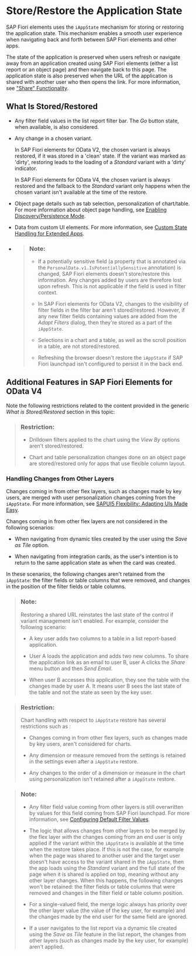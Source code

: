 <!-- loio46bf248182ed47cb85a05610abe361f7 -->

# Store/Restore the Application State

SAP Fiori elements uses the `iAppState` mechanism for storing or restoring the application state. This mechanism enables a smooth user experience when navigating back and forth between SAP Fiori elements and other apps.

The state of the application is preserved when users refresh or navigate away from an application created using SAP Fiori elements \(either a list report or an object page\) and then navigate back to this page. The application state is also preserved when the URL of the application is shared with another user who then opens the link. For more information, see ["Share" Functionality](share-functionality-022bf0d.md).



<a name="loio46bf248182ed47cb85a05610abe361f7__section_nkf_5ff_ymb"/>

## What Is Stored/Restored

-   Any filter field values in the list report filter bar. The *Go* button state, when available, is also considered.

-   Any change in a chosen variant.

    In SAP Fiori elements for OData V2, the chosen variant is always restored, if it was stored in a 'clean' state. If the variant was marked as 'dirty', restoring leads to the loading of a *Standard* variant with a 'dirty' indicator.

    In SAP Fiori elements for OData V4, the chosen variant is always restored and the fallback to the *Standard* variant only happens when the chosen variant isn't available at the time of the restore.

-   Object page details such as tab selection, personalization of chart/table. For more information about object page handling, see [Enabling Discovery/Persistence Mode](enabling-discovery-persistence-mode-7c62084.md).

-   Data from custom UI elements. For more information, see [Custom State Handling for Extended Apps](custom-state-handling-for-extended-apps-89fa878.md).

-   > ### Note:  
    > -   If a potentially sensitive field \(a property that is annotated via the `PersonalData.v1.IsPotentiallySensitive` annotation\) is changed, SAP Fiori elements doesn't store/restore this information. Any changes added by users are therefore lost upon refresh. This is not applicable if the field is used in filter context.
    > 
    > -   In SAP Fiori elements for OData V2, changes to the visibility of filter fields in the filter bar aren't stored/restored. However, if any new filter fields containing values are added from the *Adapt Filters* dialog, then they're stored as a part of the `iAppState`.
    > 
    > -   Selections in a chart and a table, as well as the scroll position in a table, are not stored/restored.
    > 
    > -   Refreshing the browser doesn't restore the `iAppState` if SAP Fiori launchpad isn't configured to persist it in the back end.




<a name="loio46bf248182ed47cb85a05610abe361f7__section_bkt_vyl_mtb"/>

## Additional Features in SAP Fiori Elements for OData V4

Note the following restrictions related to the content provided in the generic *What is Stored/Restored* section in this topic:

> ### Restriction:  
> -   Drilldown filters applied to the chart using the *View By* options aren't stored/restored.
> 
> -   Chart and table personalization changes done on an object page are stored/restored only for apps that use flexible column layout.



### Handling Changes from Other Layers

Changes coming in from other flex layers, such as changes made by key users, are merged with user personalization changes coming from the `iAppState`. For more information, see [SAPUI5 Flexibility: Adapting UIs Made Easy](../04_Essentials/sapui5-flexibility-adapting-uis-made-easy-a8e55aa.md).

Changes coming in from other flex layers are not considered in the following scenarios:

-   When navigating from dynamic tiles created by the user using the *Save as Tile* option.

-   When navigating from integration cards, as the user's intention is to return to the same application state as when the card was created.


In these scenarios, the following changes aren't retained from the `iAppState`: the filter fields or table columns that were removed, and changes in the position of the filter fields or table columns.

> ### Note:  
> Restoring a shared URL reinstates the last state of the control if variant management isn't enabled. For example, consider the following scenario:
> 
> -   A key user adds two columns to a table in a list report-based application.
> 
> -   User A loads the application and adds two new columns. To share the application link as an email to user B, user A clicks the *Share* menu button and then *Send Email*.
> 
> -   When user B accesses this application, they see the table with the changes made by user A. It means user B sees the last state of the table and not the state as seen by the key user.

> ### Restriction:  
> Chart handling with respect to `iAppState` restore has several restrictions such as :
> 
> -   Changes coming in from other flex layers, such as changes made by key users, aren't considered for charts.
> 
> -   Any dimension or measure removed from the settings is retained in the settings even after a `iAppState` restore.
> 
> -   Any changes to the order of a dimension or measure in the chart using personalization isn't retained after a `iAppState` restore.

> ### Note:  
> -   Any filter field value coming from other layers is still overwritten by values for this field coming from SAP Fiori launchpad. For more information, see [Configuring Default Filter Values](configuring-default-filter-values-f27ad7b.md).
> 
> -   The logic that allows changes from other layers to be merged by the flex layer with the changes coming from an end user is only applied if the variant within the `iAppState` is available at the time when the restore takes place. If this is not the case, for example when the page was shared to another user and the target user doesn't have access to the variant shared in the `iAppState`, then the app loads using the *Standard* variant and the full state of the page when it is shared is applied on top, meaning without any other layer changes. When this happens, the following changes won't be retained: the filter fields or table columns that were removed and changes in the filter field or table column position.
> 
> -   For a single-valued field, the merge logic always has priority over the other layer value \(the value of the key user, for example\) and the changes made by the end user for the same field are ignored.
> 
> -   If a user navigates to the list report via a dynamic tile created using the *Save as Tile* feature in the list report, the changes from other layers \(such as changes made by the key user, for example\) aren't applied.

